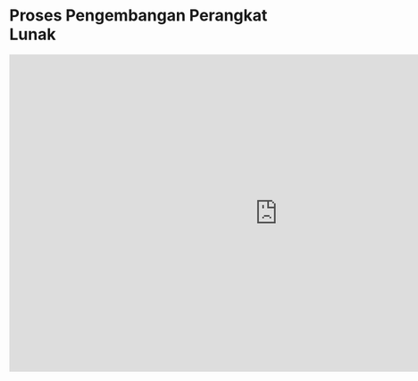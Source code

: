 # Proses Pengembangan Perangkat Lunak



<iframe src="https://docs.google.com/presentation/d/e/2PACX-1vSNGNuH4Z80_sFVmkbwpNe-RhfoUSdIUDEfKvLVQUr733NYw2kveQUKrAlkiqEH5C11Gj0gRihn35BD/embed?start=false&loop=false&delayms=3000" frameborder="0" width="960" height="569" allowfullscreen="true" mozallowfullscreen="true" webkitallowfullscreen="true"></iframe>

